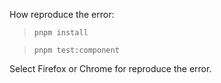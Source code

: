How reproduce the error:

> `pnpm install`

> `pnpm test:component`

Select Firefox or Chrome for reproduce the error.